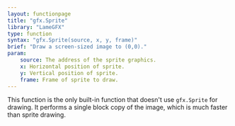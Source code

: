 ```yaml
---
layout: functionpage
title: "gfx.Sprite"
library: "LameGFX"
type: function
syntax: "gfx.Sprite(source, x, y, frame)"
brief: "Draw a screen-sized image to (0,0)."
param:
    source: The address of the sprite graphics.
    x: Horizontal position of sprite.
    y: Vertical position of sprite.
    frame: Frame of sprite to draw.
---
```


This function is the only built-in function that doesn't use
`gfx.Sprite` for drawing. It performs a single block copy of the image,
which is much faster than sprite drawing. 
